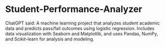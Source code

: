 # Student-Performance-Analyzer
ChatGPT said: A machine learning project that analyzes student academic data and predicts pass/fail outcomes using logistic regression. Includes data visualization with Seaborn and Matplotlib, and uses Pandas, NumPy, and Scikit-learn for analysis and modeling.

